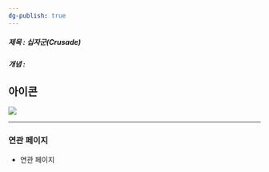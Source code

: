 ```yaml
---
dg-publish: true
---
```

##### 제목 : 십자군(Crusade)
##### 개념 : 
## 아이콘
<img src="\Assets\ImageName.png"/>


--- 

### 연관 페이지
- 연관 페이지
